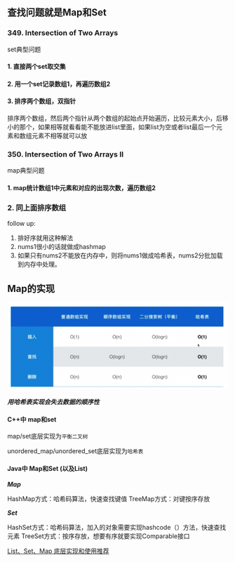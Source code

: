 ## 查找问题就是Map和Set

### 349. Intersection of Two Arrays

set典型问题

#### 1. 直接两个set取交集

#### 2. 用一个set记录数组1，再遍历数组2

#### 3. 排序两个数组，双指针

排序两个数组，然后两个指针从两个数组的起始点开始遍历，比较元素大小，后移小的那个，如果相等就看看能不能放进list里面，如果list为空或者list最后一个元素和数组元素不相等就可以放

### 350. Intersection of Two Arrays II

map典型问题

#### 1. map统计数组1中元素和对应的出现次数，遍历数组2

### 2. 同上面排序数组

follow up: 

1. 排好序就用这种解法
2. nums1很小的话就做成hashmap
3. 如果只有nums2不能放在内存中，则将nums1做成哈希表，nums2分批加载到内存中处理。



## Map的实现

![map/set底层实现](./image_resource/1-map和set底层实现.png)

***用哈希表实现会失去数据的顺序性***

#### C++中 map和set

map/set底层实现为`平衡二叉树`

unordered_map/unordered_set底层实现为`哈希表`

#### Java中 Map和Set (以及List)

***Map***

HashMap方式：哈希码算法，快速查找键值
TreeMap方式：对键按序存放

***Set***

HashSet方式：哈希码算法，加入的对象需要实现hashcode（）方法，快速查找元素
TreeSet方式：按序存放，想要有序就要实现Comparable接口

[List、Set、Map 底层实现和使用推荐](https://blog.csdn.net/zx_android/article/details/79464778)



